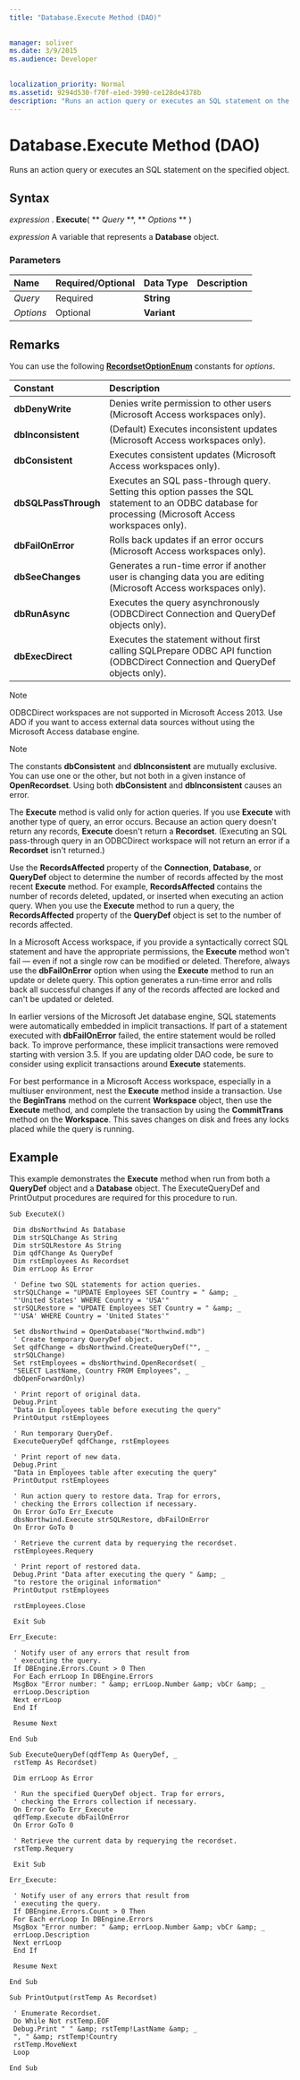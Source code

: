 ```yaml
---
title: "Database.Execute Method (DAO)"
  
  
manager: soliver
ms.date: 3/9/2015
ms.audience: Developer
 
  
localization_priority: Normal
ms.assetid: 9294d530-f70f-e1ed-3990-ce128de4378b
description: "Runs an action query or executes an SQL statement on the specified object."
---
```


# Database.Execute Method (DAO)

Runs an action query or executes an SQL statement on the specified object.
  
## Syntax

 *expression*  . **Execute**( ** *Query* **, ** *Options* ** ) 
  
 *expression*  A variable that represents a **Database** object. 
  
### Parameters

|**Name**|**Required/Optional**|**Data Type**|**Description**|
|:-----|:-----|:-----|:-----|
| _Query_ <br/> |Required  <br/> |**String** <br/> ||
| _Options_ <br/> |Optional  <br/> |**Variant** <br/> ||
   
## Remarks

You can use the following **[RecordsetOptionEnum](recordsetoptionenum-enumeration-dao.md)** constants for  _options_.
  
|**Constant**|**Description**|
|:-----|:-----|
|**dbDenyWrite** <br/> |Denies write permission to other users (Microsoft Access workspaces only).  <br/> |
|**dbInconsistent** <br/> |(Default) Executes inconsistent updates (Microsoft Access workspaces only).  <br/> |
|**dbConsistent** <br/> |Executes consistent updates (Microsoft Access workspaces only).  <br/> |
|**dbSQLPassThrough** <br/> |Executes an SQL pass-through query. Setting this option passes the SQL statement to an ODBC database for processing (Microsoft Access workspaces only).  <br/> |
|**dbFailOnError** <br/> |Rolls back updates if an error occurs (Microsoft Access workspaces only).  <br/> |
|**dbSeeChanges** <br/> |Generates a run-time error if another user is changing data you are editing (Microsoft Access workspaces only).  <br/> |
|**dbRunAsync** <br/> |Executes the query asynchronously (ODBCDirect Connection and QueryDef objects only).  <br/> |
|**dbExecDirect** <br/> |Executes the statement without first calling SQLPrepare ODBC API function (ODBCDirect Connection and QueryDef objects only).  <br/> |
   
> [!NOTE]
> ODBCDirect workspaces are not supported in Microsoft Access 2013. Use ADO if you want to access external data sources without using the Microsoft Access database engine. 
  
> [!NOTE]
> The constants **dbConsistent** and **dbInconsistent** are mutually exclusive. You can use one or the other, but not both in a given instance of **OpenRecordset**. Using both **dbConsistent** and **dbInconsistent** causes an error. 
  
The **Execute** method is valid only for action queries. If you use **Execute** with another type of query, an error occurs. Because an action query doesn't return any records, **Execute** doesn't return a **Recordset**. (Executing an SQL pass-through query in an ODBCDirect workspace will not return an error if a **Recordset** isn't returned.) 
  
Use the **RecordsAffected** property of the **Connection**, **Database**, or **QueryDef** object to determine the number of records affected by the most recent **Execute** method. For example, **RecordsAffected** contains the number of records deleted, updated, or inserted when executing an action query. When you use the **Execute** method to run a query, the **RecordsAffected** property of the **QueryDef** object is set to the number of records affected. 
  
In a Microsoft Access workspace, if you provide a syntactically correct SQL statement and have the appropriate permissions, the **Execute** method won't fail — even if not a single row can be modified or deleted. Therefore, always use the **dbFailOnError** option when using the **Execute** method to run an update or delete query. This option generates a run-time error and rolls back all successful changes if any of the records affected are locked and can't be updated or deleted. 
  
In earlier versions of the Microsoft Jet database engine, SQL statements were automatically embedded in implicit transactions. If part of a statement executed with **dbFailOnError** failed, the entire statement would be rolled back. To improve performance, these implicit transactions were removed starting with version 3.5. If you are updating older DAO code, be sure to consider using explicit transactions around **Execute** statements. 
  
For best performance in a Microsoft Access workspace, especially in a multiuser environment, nest the **Execute** method inside a transaction. Use the **BeginTrans** method on the current **Workspace** object, then use the **Execute** method, and complete the transaction by using the **CommitTrans** method on the **Workspace**. This saves changes on disk and frees any locks placed while the query is running. 
  
## Example

This example demonstrates the **Execute** method when run from both a **QueryDef** object and a **Database** object. The ExecuteQueryDef and PrintOutput procedures are required for this procedure to run. 
  
```
Sub ExecuteX() 
 
 Dim dbsNorthwind As Database 
 Dim strSQLChange As String 
 Dim strSQLRestore As String 
 Dim qdfChange As QueryDef 
 Dim rstEmployees As Recordset 
 Dim errLoop As Error 
 
 ' Define two SQL statements for action queries. 
 strSQLChange = "UPDATE Employees SET Country = " &amp; _ 
 "'United States' WHERE Country = 'USA'" 
 strSQLRestore = "UPDATE Employees SET Country = " &amp; _ 
 "'USA' WHERE Country = 'United States'" 
 
 Set dbsNorthwind = OpenDatabase("Northwind.mdb") 
 ' Create temporary QueryDef object. 
 Set qdfChange = dbsNorthwind.CreateQueryDef("", _ 
 strSQLChange) 
 Set rstEmployees = dbsNorthwind.OpenRecordset( _ 
 "SELECT LastName, Country FROM Employees", _ 
 dbOpenForwardOnly) 
 
 ' Print report of original data. 
 Debug.Print _ 
 "Data in Employees table before executing the query" 
 PrintOutput rstEmployees 
 
 ' Run temporary QueryDef. 
 ExecuteQueryDef qdfChange, rstEmployees 
 
 ' Print report of new data. 
 Debug.Print _ 
 "Data in Employees table after executing the query" 
 PrintOutput rstEmployees 
 
 ' Run action query to restore data. Trap for errors, 
 ' checking the Errors collection if necessary. 
 On Error GoTo Err_Execute 
 dbsNorthwind.Execute strSQLRestore, dbFailOnError 
 On Error GoTo 0 
 
 ' Retrieve the current data by requerying the recordset. 
 rstEmployees.Requery 
 
 ' Print report of restored data. 
 Debug.Print "Data after executing the query " &amp; _ 
 "to restore the original information" 
 PrintOutput rstEmployees 
 
 rstEmployees.Close 
 
 Exit Sub 
 
Err_Execute: 
 
 ' Notify user of any errors that result from 
 ' executing the query. 
 If DBEngine.Errors.Count > 0 Then 
 For Each errLoop In DBEngine.Errors 
 MsgBox "Error number: " &amp; errLoop.Number &amp; vbCr &amp; _ 
 errLoop.Description 
 Next errLoop 
 End If 
 
 Resume Next 
 
End Sub 
 
Sub ExecuteQueryDef(qdfTemp As QueryDef, _ 
 rstTemp As Recordset) 
 
 Dim errLoop As Error 
 
 ' Run the specified QueryDef object. Trap for errors, 
 ' checking the Errors collection if necessary. 
 On Error GoTo Err_Execute 
 qdfTemp.Execute dbFailOnError 
 On Error GoTo 0 
 
 ' Retrieve the current data by requerying the recordset. 
 rstTemp.Requery 
 
 Exit Sub 
 
Err_Execute: 
 
 ' Notify user of any errors that result from 
 ' executing the query. 
 If DBEngine.Errors.Count > 0 Then 
 For Each errLoop In DBEngine.Errors 
 MsgBox "Error number: " &amp; errLoop.Number &amp; vbCr &amp; _ 
 errLoop.Description 
 Next errLoop 
 End If 
 
 Resume Next 
 
End Sub 
 
Sub PrintOutput(rstTemp As Recordset) 
 
 ' Enumerate Recordset. 
 Do While Not rstTemp.EOF 
 Debug.Print " " &amp; rstTemp!LastName &amp; _ 
 ", " &amp; rstTemp!Country 
 rstTemp.MoveNext 
 Loop 
 
End Sub 

```


